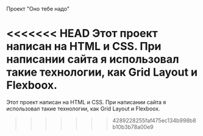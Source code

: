Проект "Оно тебе надо" 

<<<<<<< HEAD
Этот проект написан на HTML и CSS. При написании сайта я использовал такие технологии, как Grid Layout и Flexboox.
=======
Этот проект написан на HTML и CSS. При написании сайта я использовал такие технологии, как Grid Layout и Flexboox.
>>>>>>> 4289228255faf475ec134b998b8b10b3b78a00e9
